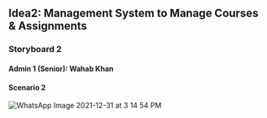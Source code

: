 

## Idea2: Management System to Manage Courses & Assignments
### Storyboard 2
#### Admin 1 (Senior): Wahab Khan
#### Scenario 2
![WhatsApp Image 2021-12-31 at 3 14 54 PM](https://user-images.githubusercontent.com/61619701/147817937-f1f23705-dca3-4798-bc0a-b5d0665be7a3.jpeg)
